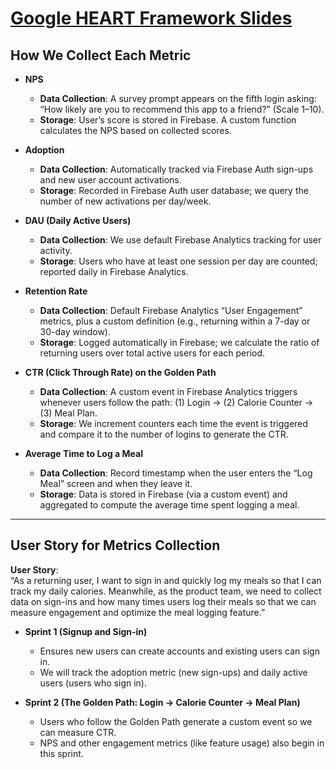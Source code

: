 # [Google HEART Framework Slides](https://docs.google.com/presentation/d/1yAaY9UlQHKW14W66FLniH8TwqMFjxzwGNPIl9vBd-Tg/edit?usp=sharing)

## How We Collect Each Metric

- **NPS**  
  - **Data Collection**: A survey prompt appears on the fifth login asking: “How likely are you to recommend this app to a friend?” (Scale 1–10).  
  - **Storage**: User’s score is stored in Firebase. A custom function calculates the NPS based on collected scores.
  
- **Adoption**  
  - **Data Collection**: Automatically tracked via Firebase Auth sign-ups and new user account activations.  
  - **Storage**: Recorded in Firebase Auth user database; we query the number of new activations per day/week.

- **DAU (Daily Active Users)**  
  - **Data Collection**: We use default Firebase Analytics tracking for user activity.  
  - **Storage**: Users who have at least one session per day are counted; reported daily in Firebase Analytics.

- **Retention Rate**  
  - **Data Collection**: Default Firebase Analytics “User Engagement” metrics, plus a custom definition (e.g., returning within a 7-day or 30-day window).  
  - **Storage**: Logged automatically in Firebase; we calculate the ratio of returning users over total active users for each period.

- **CTR (Click Through Rate) on the Golden Path**  
  - **Data Collection**: A custom event in Firebase Analytics triggers whenever users follow the path: (1) Login → (2) Calorie Counter → (3) Meal Plan.  
  - **Storage**: We increment counters each time the event is triggered and compare it to the number of logins to generate the CTR.

- **Average Time to Log a Meal**  
  - **Data Collection**: Record timestamp when the user enters the “Log Meal” screen and when they leave it.  
  - **Storage**: Data is stored in Firebase (via a custom event) and aggregated to compute the average time spent logging a meal.

---

## User Story for Metrics Collection

**User Story**:  
“As a returning user, I want to sign in and quickly log my meals so that I can track my daily calories. Meanwhile, as the product team, we need to collect data on sign-ins and how many times users log their meals so that we can measure engagement and optimize the meal logging feature.”

- **Sprint 1 (Signup and Sign-in)**  
  - Ensures new users can create accounts and existing users can sign in.  
  - We will track the adoption metric (new sign-ups) and daily active users (users who sign in).

- **Sprint 2 (The Golden Path: Login → Calorie Counter → Meal Plan)**  
  - Users who follow the Golden Path generate a custom event so we can measure CTR.  
  - NPS and other engagement metrics (like feature usage) also begin in this sprint.
  
